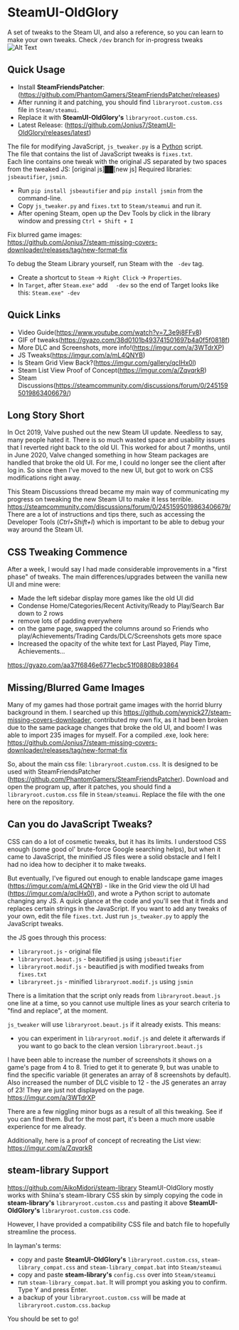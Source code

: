 # SteamUI-OldGlory
A set of tweaks to the Steam UI, and also a reference, so you can learn to make your own tweaks. Check `/dev` branch for in-progress tweaks \
![Alt Text](https://media.giphy.com/media/ehn6NIV3ZzVWaLyiDv/giphy.gif)

## Quick Usage
- Install **SteamFriendsPatcher**: (https://github.com/PhantomGamers/SteamFriendsPatcher/releases)
- After running it and patching, you should find `libraryroot.custom.css` file in `Steam/steamui`.
- Replace it with **SteamUI-OldGlory's** `libraryroot.custom.css`.
- Latest Release: (https://github.com/Jonius7/SteamUI-OldGlory/releases/latest)

The file for modifying JavaScript, `js_tweaker.py` is a [Python](https://www.python.org/downloads/ "Python Downloads Page") script. \
The file that contains the list of JavaScript tweaks is `fixes.txt`.\
Each line contains one tweak with the original JS separated by two spaces from the tweaked JS: [original js]&#9608;&#9608;[new js] 
Required libraries: `jsbeautifier`, `jsmin`.

- Run `pip install jsbeautifier` and `pip install jsmin` from the command-line.
- Copy `js_tweaker.py` and `fixes.txt` to `Steam/steamui` and run it.
- After opening Steam, open up the Dev Tools by click in the library window and pressing `Ctrl + Shift + I`

Fix blurred game images: \
https://github.com/Jonius7/steam-missing-covers-downloader/releases/tag/new-format-fix


To debug the Steam Library yourself, run Steam with the ` -dev` tag.
- Create a shortcut to `Steam` -> `Right Click` -> `Properties`.
- In `Target`, after `Steam.exe"` add `  -dev` so the end of Target looks like this: `Steam.exe" -dev`

## Quick Links
- Video Guide(https://www.youtube.com/watch?v=7_3e9j8FFv8)
- GIF of tweaks(https://gyazo.com/38d0101b493741501697b4a0f5f0818f)
- More DLC and Screenshots, more info!(https://imgur.com/a/3WTdrXP)
- JS Tweaks(https://imgur.com/a/mL4QNYB)
- Is Steam Grid View Back?(https://imgur.com/gallery/qcIHx0l)
- Steam List View Proof of Concept(https://imgur.com/a/ZqvqrkR)
- Steam Discussions(https://steamcommunity.com/discussions/forum/0/2451595019863406679/)

## Long Story Short

In Oct 2019, Valve pushed out the new Steam UI update. Needless to say, many people hated it. There is so much wasted space and usability issues that I reverted right back to the old UI. This worked for about 7 months, until in June 2020, Valve changed something in how Steam packages are handled that broke the old UI. For me, I could no longer see the client after log in. So since then I've moved to the new UI, but got to work on CSS modifications right away.

This Steam Discussions thread became my main way of communicating my progress on tweaking the new Steam UI to make it less terrible. https://steamcommunity.com/discussions/forum/0/2451595019863406679/
There are a lot of instructions and tips there, such as accessing the Developer Tools (*Ctrl+Shift+I*) which is important to be able to debug your way around the Steam UI.

## CSS Tweaking Commence

After a week, I would say I had made considerable improvements in a "first phase" of tweaks.
The main differences/upgrades between the vanilla new UI and mine were:

- Made the left sidebar display more games like the old UI did
- Condense Home/Categories/Recent Activity/Ready to Play/Search Bar down to 2 rows
- remove lots of padding everywhere
- on the game page, swapped the columns around so Friends who play/Achievements/Trading Cards/DLC/Screenshots gets more space
- Increased the opacity of the white text for Last Played, Play Time, Achievements...

https://gyazo.com/aa37f6846e6771ecbc51f08808b93864

## Missing/Blurred Game Images

Many of my games had those portrait game images with the horrid blurry background in them. I searched up this https://github.com/wynick27/steam-missing-covers-downloader, contributed my own fix, as it had been broken due to the same package changes that broke the old UI, and boom! I was able to import 235 images for myself. For a compiled .exe, look here: https://github.com/Jonius7/steam-missing-covers-downloader/releases/tag/new-format-fix

So, about the main css file: `libraryroot.custom.css`. It is designed to be used with SteamFriendsPatcher (https://github.com/PhantomGamers/SteamFriendsPatcher). Download and open the program up, after it patches, you should find a `libraryroot.custom.css` file in `Steam/steamui`. Replace the file with the one here on the repository. 

## Can you do JavaScript Tweaks?

CSS can do a lot of cosmetic tweaks, but it has its limits. I understood CSS enough (some good ol' brute-force Google searching helps), but when it came to JavaScript, the minified JS files were a solid obstacle and I felt I had no idea how to decipher it to make tweaks.

But eventually, I've figured out enough to enable landscape game images (https://imgur.com/a/mL4QNYB) - like in the Grid view the old UI had (https://imgur.com/a/qcIHx0l), and wrote a Python script to automate changing any JS. A quick glance at the code and you'll see that it finds and replaces certain strings in the JavaScript. If you want to add any tweaks of your own, edit the file `fixes.txt`. Just run `js_tweaker.py` to apply the JavaScript tweaks. 

the JS goes through this process:
- `libraryroot.js` - original file
- `libraryroot.beaut.js` - beautified js using `jsbeautifier`
- `libraryroot.modif.js` - beautified js with modified tweaks from `fixes.txt`
- `libraryreet.js` - minified `libraryroot.modif.js` using `jsmin`

There is a limitation that the script only reads from `libraryroot.beaut.js` one line at a time, so you cannot use multiple lines as your search criteria to "find and replace", at the moment.

`js_tweaker` will use `libraryroot.beaut.js` if it already exists. This means:
- you can experiment in `libraryroot.modif.js` and delete it afterwards if you want to go back to the clean version `libraryroot.beaut.js`

I have been able to increase the number of screenshots it shows on a game's page from 4 to 8. Tried to get it to generate 9, but was unable to find the specific variable (it generates an array of 8 screenshots by default). Also increased the number of DLC visible to 12 - the JS generates an array of 23! They are just not displayed on the page. https://imgur.com/a/3WTdrXP

There are a few niggling minor bugs as a result of all this tweaking. See if you can find them. But for the most part, it's been a much more usable experience for me already.

Additionally, here is a proof of concept of recreating the List view: https://imgur.com/a/ZqvqrkR

## steam-library Support

https://github.com/AikoMidori/steam-library
SteamUI-OldGlory mostly works with Shiina's steam-library CSS skin by simply copying the code in **steam-library's** `libraryroot.custom.css` and pasting it above **SteamUI-OldGlory's** `libraryroot.custom.css` code. 

However, I have provided a compatibility CSS file and batch file to hopefully streamline the process.

In layman's terms:
- copy and paste **SteamUI-OldGlory's** `libraryroot.custom.css`, `steam-library_compat.css` and `steam-library_compat.bat` into `Steam/steamui`
- copy and paste **steam-library's** `config.css` over into `Steam/steamui`
- run `steam-library_compat.bat`. It will prompt you asking you to confirm. Type Y and press Enter.
- a backup of your `libraryroot.custom.css` will be made at `libraryroot.custom.css.backup`

You should be set to go!